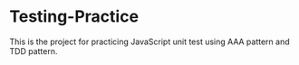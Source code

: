 # Testing-Practice
This is the project for practicing JavaScript unit test using AAA pattern and TDD pattern.
